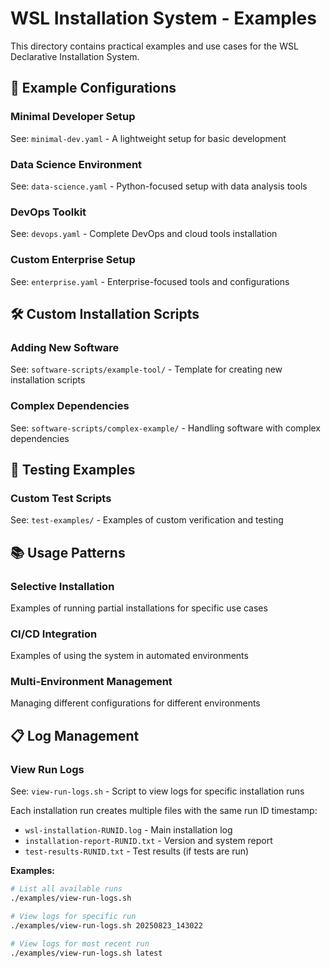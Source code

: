 # WSL Installation System - Examples

This directory contains practical examples and use cases for the WSL Declarative Installation System.

## 📁 Example Configurations

### Minimal Developer Setup
See: `minimal-dev.yaml` - A lightweight setup for basic development

### Data Science Environment  
See: `data-science.yaml` - Python-focused setup with data analysis tools

### DevOps Toolkit
See: `devops.yaml` - Complete DevOps and cloud tools installation

### Custom Enterprise Setup
See: `enterprise.yaml` - Enterprise-focused tools and configurations

## 🛠️ Custom Installation Scripts

### Adding New Software
See: `software-scripts/example-tool/` - Template for creating new installation scripts

### Complex Dependencies
See: `software-scripts/complex-example/` - Handling software with complex dependencies

## 🧪 Testing Examples

### Custom Test Scripts
See: `test-examples/` - Examples of custom verification and testing

## 📚 Usage Patterns

### Selective Installation
Examples of running partial installations for specific use cases

### CI/CD Integration
Examples of using the system in automated environments

### Multi-Environment Management
Managing different configurations for different environments

## 📋 Log Management

### View Run Logs
See: `view-run-logs.sh` - Script to view logs for specific installation runs

Each installation run creates multiple files with the same run ID timestamp:
- `wsl-installation-RUNID.log` - Main installation log
- `installation-report-RUNID.txt` - Version and system report
- `test-results-RUNID.txt` - Test results (if tests are run)

**Examples:**
```bash
# List all available runs
./examples/view-run-logs.sh

# View logs for specific run
./examples/view-run-logs.sh 20250823_143022

# View logs for most recent run
./examples/view-run-logs.sh latest
```
